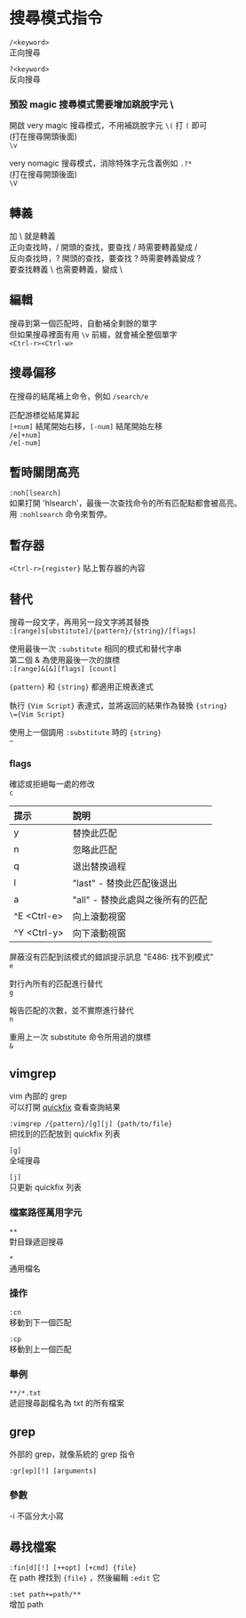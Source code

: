 # 搜尋模式指令

`/<keyword>`  
正向搜尋

`?<keyword>`  
反向搜尋

### 預設 magic 搜尋模式需要增加跳脫字元 \

開啟 very magic 搜尋模式，不用補跳脫字元 `\(` 打 `(` 即可  
\(打在搜尋開頭後面\)  
`\v`

very nomagic 搜尋模式，消除特殊字元含義例如 `.?*`  
\(打在搜尋開頭後面\)  
`\V`

## 轉義

加 \ 就是轉義  
正向查找時，/ 開頭的查找，要查找 / 時需要轉義變成 \/  
反向查找時，? 開頭的查找，要查找 ? 時需要轉義變成 \?  
要查找轉義 \ 也需要轉義，變成 \\

## 編輯

搜尋到第一個匹配時，自動補全剩餘的單字  
但如果搜尋裡面有用 `\v` 前綴，就會補全整個單字  
`<Ctrl-r><Ctrl-w>`

## 搜尋偏移

在搜尋的結尾補上命令，例如 `/search/e`

匹配游標從結尾算起  
`[+num]` 結尾開始右移，`[-num]` 結尾開始左移  
`/e[+num]`  
`/e[-num]`

## 暫時關閉高亮

`:noh[lsearch]`  
如果打開 'hlsearch'，最後一次查找命令的所有匹配點都會被高亮。  
用 `:nohlsearch` 命令來暫停。

## 暫存器

`<Ctrl-r>{register}` 貼上暫存器的內容

## 替代

搜尋一段文字，再用另一段文字將其替換  
`:[range]s[ubstitute]/{pattern}/{string}/[flags]`

使用最後一次 `:substitute` 相同的模式和替代字串  
第二個 & 為使用最後一次的旗標  
`:[range]&[&][flags] [count]`

`{pattern}` 和 `{string}` 都適用正規表達式

執行 `{Vim Script}` 表達式，並將返回的結果作為替換 `{string}`  
`\={Vim Script}`

使用上一個調用 `:substitute` 時的 `{string}`  
`~`

### flags

確認或拒絕每一處的修改  
`c`

| 提示 | 說明 |
| :--- | :--- |
| y | 替換此匹配 |
| n | 忽略此匹配 |
| q | 退出替換過程 |
| l | "last" - 替換此匹配後退出 |
| a | "all" - 替換此處與之後所有的匹配 |
| ^E &lt;Ctrl-e&gt; | 向上滾動視窗 |
| ^Y &lt;Ctrl-y&gt; | 向下滾動視窗 |

屏蔽沒有匹配到該模式的錯誤提示訊息 "E486: 找不到模式"  
`e`

對行內所有的匹配進行替代  
`g`

報告匹配的次數，並不實際進行替代  
`n`

重用上一次 substitute 命令所用過的旗標  
`&`

## vimgrep

vim 內部的 grep  
可以打開 [quickfix](../ex-ming-ling-mo-shi-zhi-ling/quickfix.md) 查看查詢結果

`:vimgrep /{pattern}/[g][j] {path/to/file}`  
把找到的匹配放到 quickfix 列表

`[g]`  
全域搜尋

`[j]`  
只更新 quickfix 列表

### 檔案路徑萬用字元

`**`  
對目錄遞迴搜尋

`*`  
通用檔名

### 操作

`:cn`  
移動到下一個匹配

`:cp`  
移動到上一個匹配

### 舉例

`**/*.txt`  
遞迴搜尋副檔名為 txt 的所有檔案

## grep

外部的 grep，就像系統的 grep 指令

`:gr[ep][!] [arguments]`

### 參數

-i 不區分大小寫

## 尋找檔案

`:fin[d][!] [++opt] [+cmd] {file}`  
在 path 裡找到 `{file}` ，然後編輯 `:edit` 它  
  
`:set path+=path/**`  
增加 path

